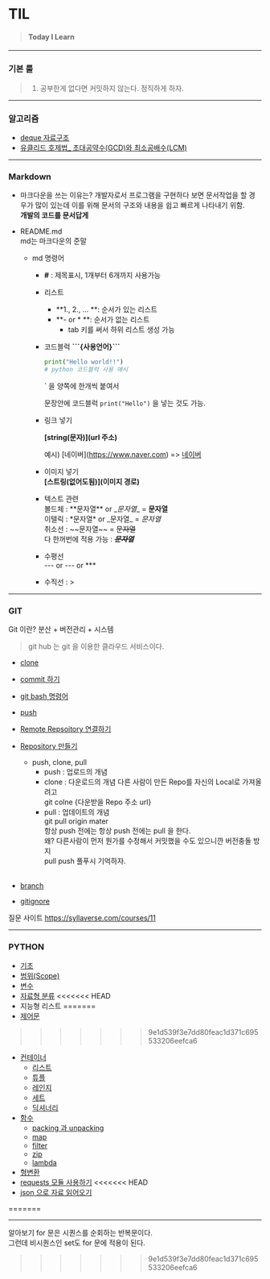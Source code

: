 # TIL

>#### Today I Learn

---
### 기본 룰

> 1. 공부한게 없다면 커밋하지 않는다. 정직하게 하자.



---

### 알고리즘
- [deque 자료구조](https://github.com/gobeul/TIL/tree/master/algorithm/deque.md)
- [유클리드 호제법_ 초대공약수(GCD)와 최소공배수(LCM)](https://github.com/gobeul/TIL/tree/master/algorithm/euclidean_algorithm.md)


---

### Markdown

- 마크다운을 쓰는 이유는?
  개발자로서 프로그램을 구현하다 보면 문서작업을 할 경우가 많이 있는데 이를 위해 문서의 구조와 내용을 쉽고 빠르게 나타내기 위함.<br>
  **개발의 코드를 문서답게**
  
- README.md<br>
  md는 마크다운의 준말
  
  - md 명령어
    - **#** : 제목표시, 1개부터 6개까지 사용가능
    
    - 리스트
  
      - **1., 2., ... **: 순서가 있는 리스트
      - **- or * **: 순서가 없는 리스트
        - tab 키를 써서 하위 리스트 생성 가능
    
    - 코드블럭
      **\```{사용언어}```**
    
      ```python
      print("Hello world!!")
      # python 코드블럭 사용 예시 
      ```
    
      ` 을 양쪽에 한개씩 붙여서 
    
       문장안에 코드블럭 `print("Hello")` 을 넣는 것도 가능.
    
    - 링크 넣기
      
      **\[string(문자)](url 주소)**
    
      예시)  \[네이버](https://www.naver.com) => [네이버](https://www.naver.com)
      
    - 이미지 넣기<br>
      **\[스트링(없어도됨)](이미지 경로)**
      
    - 텍스트 관련<br>
      볼드체 : \*\*문자열** or \__문자열__ =  **문자열**<br>
      이텔릭 : \*문자열\* or \_문자열\_ = *문자열*<br>
      취소선 : \~~문자열~~ = ~~문자열~~<br>
      다 한꺼번에 적용 가능 : *__~~문자열~~__*
      
    - 수평선<br>
      --- or --- or ***
      
    - 수직선 : >
    

---

### GIT
Git 이란? 분산 + 버전관리 + 시스템<br>
> git hub 는 git 을 이용한 클라우드 서비스이다.

- [clone](https://github.com/gobeul/TIL/tree/master/GIT/clone.md)
- [commit 하기](https://github.com/gobeul/TIL/tree/master/GIT/commit.md)
- [git bash 명령어](https://github.com/gobeul/TIL/tree/master/GIT/git_bash_cmd.md)
- [push](https://github.com/gobeul/TIL/tree/master/GIT/push.md)
- [Remote Repsoitory 연결하기](https://github.com/gobeul/TIL/tree/master/GIT/conect_remote_Repo.md)
- [Repository 만들기](https://github.com/gobeul/TIL/tree/master/GIT/creat_Repo.md)
  - push, clone, pull
    - push : 업로드의 개념
    - clone : 다운로드의 개념
      다른 사람이 만든 Repo를 자신의 Local로 가져올려고<br>
      git colne {다운받을 Repo 주소 url}
    - pull : 업데이트의 개념<br>
      git pull origin mater<br>
      항상 push 전에는 항상 push 전에는 pull 을 한다.<br>
      왜? 다른사람이 먼저 뭔가를 수정해서 커밋했을 수도 있으니깐 버전충돌 방지<br>
      pull push 풀푸시 기억하자.<br>
      <br>


- [branch](https://github.com/gobeul/TIL/tree/master/GIT/branch.md)
- [gitignore](https://github.com/gobeul/TIL/tree/master/GIT/gitignore.md)

질문 사이트
https://syllaverse.com/courses/11

  ---
  ### PYTHON
  - [기초](https://github.com/gobeul/TIL/tree/master/Python/basics.md)
  - [범위(Scope)](https://github.com/gobeul/TIL/tree/master/Python/Scope.md)
  - [변수](https://github.com/gobeul/TIL/tree/master/Python/variable.md)
  - [자료형 분류](https://github.com/gobeul/TIL/tree/master/Python/datatype_classification.md)
<<<<<<< HEAD
  - 지능형 리스트
=======
  - [제어문](https://github.com/gobeul/TIL/tree/master/Python/control_statement.md)
>>>>>>> 9e1d539f3e7dd80feac1d371c695533206eefca6
  - [컨테이너](https://github.com/gobeul/TIL/tree/master/Python/container.md)
    - [리스트](https://github.com/gobeul/TIL/tree/master/Python/container_list.md)
    - [튜플](https://github.com/gobeul/TIL/tree/master/Python/container_tuple.md)
    - [레인지](https://github.com/gobeul/TIL/tree/master/Python/container_range.md)
    - [세트](https://github.com/gobeul/TIL/tree/master/Python/container_set.md)
    - [딕셔너리](https://github.com/gobeul/TIL/tree/master/Python/container_dictionary.md)
  - [함수](https://github.com/gobeul/TIL/tree/master/Python/function.md)
    - [packing 과 unpacking](https://github.com/gobeul/TIL/tree/master/Python/function_packing.md)
    - [map](https://github.com/gobeul/TIL/tree/master/Python/function_map.md)
    - [filter](https://github.com/gobeul/TIL/tree/master/Python/function_filter.md)
    - [zip](https://github.com/gobeul/TIL/tree/master/Python/function_zip.md)
    - [lambda](https://github.com/gobeul/TIL/tree/master/Python/function_lambda.md)
  - [형변환](https://github.com/gobeul/TIL/tree/master/Python/typecasting.md)
  - [requests 모듈 사용하기](https://github.com/gobeul/TIL/tree/master/Python/module_requests.md)
<<<<<<< HEAD
  - [json 으로 자료 읽어오기](https://github.com/gobeul/TIL/tree/master/Python/module_json.md)

=======

---
알아보기
for 문은 시퀀스를 순회하는 반복문이다.<br>
그런데 비시퀀스인 set도 for 문에 적용이 된다.
>>>>>>> 9e1d539f3e7dd80feac1d371c695533206eefca6
